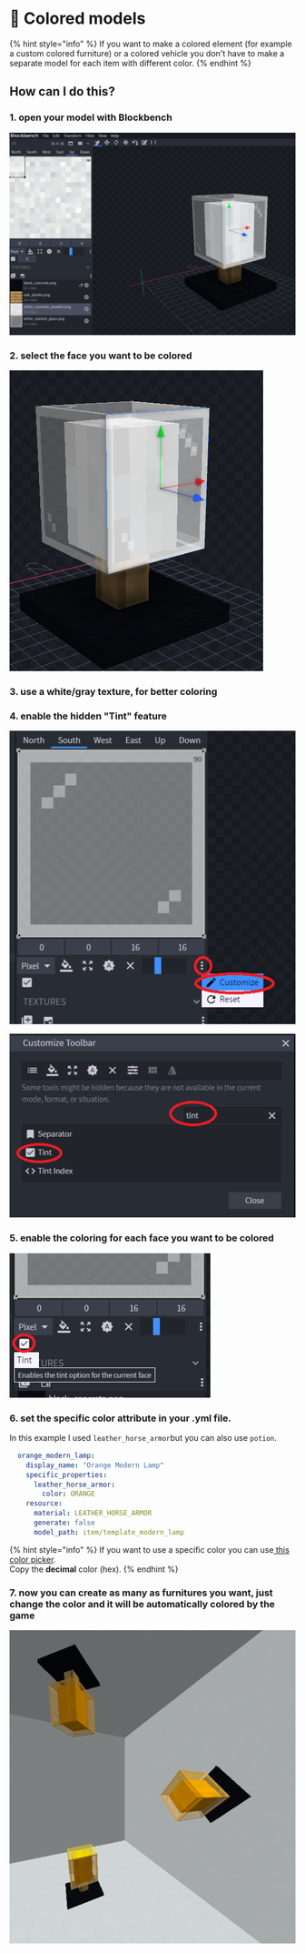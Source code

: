 # 🎨 Colored models

{% hint style="info" %}
If you want to make a colored element (for example a custom colored furniture) or a colored vehicle you don't have to make a separate model for each item with different color.
{% endhint %}

## How can I do this?

### 1. open your model with Blockbench

![](<../../.gitbook/assets/immagine (37).png>)

### 2. select the face you want to be colored

![](<../../.gitbook/assets/immagine (76).png>)

### 3. use a white/gray texture, for better coloring

### 4. enable the hidden "Tint" feature

![](<../../.gitbook/assets/immagine (34).png>)

![](<../../.gitbook/assets/immagine (91).png>)

### 5. enable the coloring for each face you want to be colored

![](<../../.gitbook/assets/immagine (108).png>)

### 6. set the specific color attribute in your .yml file.

In this example I used `leather_horse_armor`but you can also use `potion`.

```yaml
  orange_modern_lamp:
    display_name: "Orange Modern Lamp"
    specific_properties:
      leather_horse_armor:
        color: ORANGE
    resource:
      material: LEATHER_HORSE_ARMOR
      generate: false
      model_path: item/template_modern_lamp
```

{% hint style="info" %}
If you want to use a specific color you can use[ this color picker](https://www.mathsisfun.com/hexadecimal-decimal-colors.html).\
Copy the **decimal** color (hex).
{% endhint %}

### 7. now you can create as many as furnitures you want, just change the color and it will be automatically colored by the game

![](<../../.gitbook/assets/immagine (105).png>)
